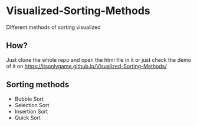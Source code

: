 # Visualized-Sorting-Methods
Different methods of sorting visualized

## How?
Just clone the whole repo and open the html file in it 
or just check the demo of it on https://itsonlygame.github.io/Visualized-Sorting-Methods/

## Sorting methods
- Bubble Sort
- Selection Sort
- Insertion Sort
- Quick Sort
